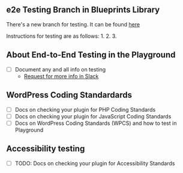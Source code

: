 ## e2e Testing Branch in Blueprints Library
There's a new branch for testing. It can be found [here](https://github.com/reimic/blueprints-library/tree/new-e2e)

Instructions for testing are as follows:
1. 
2. 
3. 


## About End-to-End Testing in the Playground
- [ ] Document any and all info on testing
  - [Request for more info in Slack](https://wordpress.slack.com/archives/C04EWKGDJ0K/p1712599097498159)

## WordPress Coding Standardards
- [ ] Docs on checking your plugin for PHP Coding Standards
- [ ] Docs on checking your plugin for JavaScript Coding Standards
- [ ] Docs on WordPress Coding Standards (WPCS) and how to test in Playground

## Accessibility testing
- [ ] TODO: Docs on checking your plugin for Accessibility Standards
